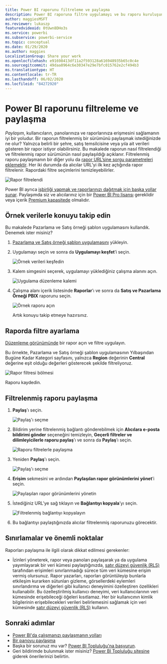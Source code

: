 ```yaml
---
title: Power BI raporunu filtreleme ve paylaşma
description: Power BI raporuna filtre uygulamayı ve bu raporu kuruluşunuzdaki iş arkadaşlarınızla paylaşmayı öğrenin.
author: maggiesMSFT
ms.reviewer: lukaszp
featuredvideoid: 0tUwn8DHo3s
ms.service: powerbi
ms.subservice: powerbi-service
ms.topic: conceptual
ms.date: 01/29/2020
ms.author: maggies
LocalizationGroup: Share your work
ms.openlocfilehash: e91698413df11a2f593128a616948935b65c0c4e
ms.sourcegitcommit: 49daa8964c6e30347e29e7bfc015762e2cf494b3
ms.translationtype: HT
ms.contentlocale: tr-TR
ms.lasthandoff: 06/02/2020
ms.locfileid: "84272920"
---
```

# <a name="filter-and-share-a-power-bi-report"></a>Power BI raporunu filtreleme ve paylaşma
*Paylaşım*, kullanıcıların, panolarınıza ve raporlarınıza erişmesini sağlamanın iyi bir yoludur. Bir raporun filtrelenmiş bir sürümünü paylaşmak istediğinizde ne olur? Yalnızca belirli bir şehre, satış temsilcisine veya yıla ait verileri gösteren bir rapor istiyor olabilirsiniz. Bu makalede raporun nasıl filtrelendiği ve filtrelenmiş rapor sürümünün nasıl paylaşıldığı açıklanır. Filtrelenmiş raporu paylaşmanın bir diğer yolu da [rapor URL’sine sorgu parametreleri eklemektir](service-url-filters.md). Her iki durumda da alıcılar URL’yi ilk kez açtığında rapor filtrelenir. Rapordaki filtre seçimlerini temizleyebilirler.

![Rapor filtrelendi](media/service-share-reports/power-bi-share-filter-pane-report.png)

Power BI ayrıca [işbirliği yapmak ve raporlarınızı dağıtmak için başka yollar sunar](service-how-to-collaborate-distribute-dashboards-reports.md). Paylaşımda siz ve alıcılarınız için bir [Power BI Pro lisansı](../fundamentals/service-features-license-type.md) gereklidir veya içerik [Premium kapasitede](../admin/service-premium-what-is.md) olmalıdır. 

## <a name="follow-along-with-sample-data"></a>Örnek verilerle konuyu takip edin

Bu makalede Pazarlama ve Satış örneği şablon uygulamasını kullandık. Denemek ister misiniz? 

1. [Pazarlama ve Satış örneği şablon uygulamasını](https://appsource.microsoft.com/product/power-bi/microsoft-retail-analysis-sample.salesandmarketingsample?tab=Overview) yükleyin.
2. Uygulamayı seçin ve sonra da **Uygulamayı keşfet**’i seçin.

   ![Örnek verileri keşfedin](media/service-share-reports/power-bi-sample-explore-data.png)

3. Kalem simgesini seçerek, uygulamayı yüklediğiniz çalışma alanını açın.

    ![Uygulama düzenleme kalemi](media/service-share-reports/power-bi-edit-pencil-app.png)

4. Çalışma alanı içerik listesinde **Raporlar**’ı ve sonra da **Satış ve Pazarlama Örneği PBIX** raporunu seçin.

    ![Örnek raporu açın](media/service-share-reports/power-bi-open-sample-report.png)

    Artık konuyu takip etmeye hazırsınız.

## <a name="set-a-filter-in-the-report"></a>Raporda filtre ayarlama

[Düzenleme görünümünde](../consumer/end-user-reading-view.md) bir rapor açın ve filtre uygulayın.

Bu örnekte, Pazarlama ve Satış örneği şablon uygulamasının Yılbaşından Bugüne Kadar Kategori sayfasını, yalnızca **Region** değerinin **Central** değerine eşit olduğu değerleri gösterecek şekilde filtreliyoruz. 
 
![Rapor filtresi bölmesi](media/service-share-reports/power-bi-share-report-filter.png)

Raporu kaydedin.

## <a name="share-the-filtered-report"></a>Filtrelenmiş raporu paylaşma

1. **Paylaş**'ı seçin.

   ![Paylaş'ı seçme](media/service-share-reports/power-bi-share.png)

2. Bildirim yerine filtrelenmiş bağlantı gönderebilmek için **Alıcılara e-posta bildirimi gönder** seçeneğini temizleyin, **Geçerli filtreler ve dilimleyicilerle raporu paylaş**’ı ve sonra da **Paylaş**’ı seçin.

    ![Raporu filtrelerle paylaşma](media/service-share-reports/power-bi-share-with-filters.png)

4. Yeniden **Paylaş**'ı seçin.

   ![Paylaş'ı seçme](media/service-share-reports/power-bi-share.png)

5. **Erişim** sekmesini ve ardından **Paylaşılan rapor görünümlerini yönet**’i seçin.

    ![Paylaşılan rapor görünümlerini yönetin](media/service-share-reports/power-bi-manage-shared-report-views.png)

6. İstediğiniz URL’ye sağ tıklayın ve **Bağlantıyı kopyala**’yı seçin.

    ![Filtrelenmiş bağlantıyı kopyalayın](media/service-share-reports/power-bi-copy-filtered-link.png)

7. Bu bağlantıyı paylaştığınızda alıcılar filtrelenmiş raporunuzu görecektir. 

## <a name="limitations-and-considerations"></a>Sınırlamalar ve önemli noktalar
Raporları paylaşma ile ilgili olarak dikkat edilmesi gerekenler:

* İzinleri yöneterek, rapor veya panoları paylaşarak ya da uygulama yayımlayarak bir veri kümesi paylaştığınızda, [satır düzeyi güvenlik (RLS)](../admin/service-admin-rls.md) tarafından erişimleri sınırlanmadığı sürece tüm veri kümesine erişim vermiş olursunuz. Rapor yazarları, raporları görüntüleyip bunlarla etkileşim kurarken sütunları gizleme, görsellerdeki eylemleri sınırlandırma ve diğerleri gibi kullanıcı deneyimini özelleştiren özellikleri kullanabilir. Bu özelleştirilmiş kullanıcı deneyimi, veri kullanıcılarının veri kümesinde erişebileceği öğeleri kısıtlamaz. Her bir kullanıcının kimlik bilgilerinin erişebilecekleri verileri belirlemesini sağlamak için veri kümesinde [satır düzeyi güvenlik (RLS)](../admin/service-admin-rls.md) kullanın.

## <a name="next-steps"></a>Sonraki adımlar
* [Power BI'da çalışmanızı paylaşmanın yolları](service-how-to-collaborate-distribute-dashboards-reports.md)
* [Bir panoyu paylaşma](service-share-dashboards.md)
* Başka bir sorunuz mu var? [Power BI Topluluğu'na başvurun](https://community.powerbi.com/).
* Geri bildirimde bulunmak ister misiniz? [Power BI Topluluğu sitesine](https://community.powerbi.com/) giderek önerilerinizi belirtin.
